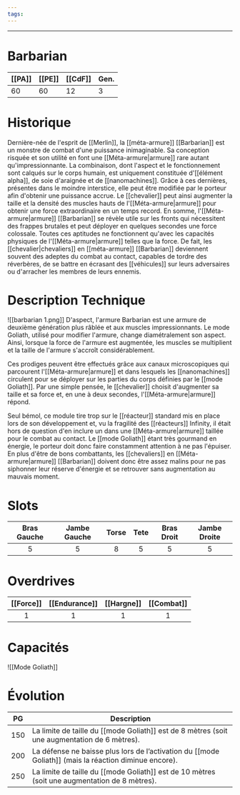 ```yaml
---
tags:
---
```


___
# Barbarian

| [[PA]] | [[PE]] | [[CdF]] | Gen. |
| ------ | ------ | ------- | ---- |
| 60     | 60     | 12      | 3    |
# Historique
Dernière-née de l'esprit de [[Merlin]], la [[méta-armure]] [[Barbarian]] est un monstre de combat d'une puissance inimaginable. Sa conception risquée et son utilité en font une [[Méta-armure|armure]] rare autant qu'impressionnante. La combinaison, dont l'aspect et le fonctionnement sont calqués sur le corps humain, est uniquement constituée d'[[élément alpha]], de soie d'araignée et de [[nanomachines]]. Grâce à ces dernières, présentes dans le moindre interstice, elle peut être modifiée par le porteur afin d'obtenir une puissance accrue. Le [[chevalier]] peut ainsi augmenter la taille et la densité des muscles hauts de l'[[Méta-armure|armure]] pour obtenir une force extraordinaire en un temps record. En somme, l'[[Méta-armure|armure]] [[Barbarian]] se révèle utile sur les fronts qui nécessitent des frappes brutales et peut déployer en quelques secondes une force colossale. Toutes ces aptitudes ne fonctionnent qu'avec les capacités physiques de l'[[Méta-armure|armure]] telles que la force. De fait, les [[chevalier|chevaliers]] en [[méta-armure]] [[Barbarian]] deviennent souvent des adeptes du combat au contact, capables de tordre des réverbères, de se battre en écrasant des [[véhicules]] sur leurs adversaires ou d'arracher les membres de leurs ennemis.
# Description Technique
![[barbarian 1.png]]
D'aspect, l'armure Barbarian est une armure de deuxième génération plus râblée et aux muscles impressionnants. Le mode Goliath, utilisé pour modifier l'armure, change diamétralement son aspect. Ainsi, lorsque la force de l'armure est augmentée, les muscles se multiplient et la taille de l'armure s'accroît considérablement.

Ces prodiges peuvent être effectués grâce aux canaux microscopiques qui parcourent l'[[Méta-armure|armure]] et dans lesquels les [[nanomachines]] circulent pour se déployer sur les parties du corps définies par le [[mode Goliath]]. Par une simple pensée, le [[chevalier]] choisit d'augmenter sa taille et sa force et, en une à deux secondes, l'[[Méta-armure|armure]] répond.

Seul bémol, ce module tire trop sur le [[réacteur]] standard mis en place lors de son développement et, vu la fragilité des [[réacteurs]] Infinity, il était hors de question d'en inclure un dans une [[Méta-armure|armure]] taillée pour le combat au contact. Le [[mode Goliath]] étant très gourmand en énergie, le porteur doit donc faire constamment attention à ne pas l'épuiser. En plus d'être de bons combattants, les [[chevaliers]] en [[Méta-armure|armure]] [[Barbarian]] doivent donc être assez malins pour ne pas siphonner leur réserve d'énergie et se retrouver sans augmentation au mauvais moment.

# Slots

| Bras Gauche | Jambe Gauche | Torse | Tete | Bras Droit | Jambe Droite |
| :---------: | :----------: | :---: | :--: | :--------: | :----------: |
|      5      |      5       |   8   |  5   |     5      |      5       |
# Overdrives

| [[Force]] | [[Endurance]] | [[Hargne]] | [[Combat]] |
| :-------: | :-----------: | :--------: | :--------: |
|     1     |       1       |     1      |     1      |

# Capacités
![[Mode Goliath]]

# Évolution

| PG  | Description                                                                                           |
| :-: | ----------------------------------------------------------------------------------------------------- |
| 150 | La limite de taille du [[mode Goliath]] est de 8 mètres (soit une augmentation de 6 mètres).          |
| 200 | La défense ne baisse plus lors de l’activation du [[mode Goliath]] (mais la réaction diminue encore). |
| 250 | La limite de taille du [[mode Goliath]] est de 10 mètres (soit une augmentation de 8 mètres).         |
